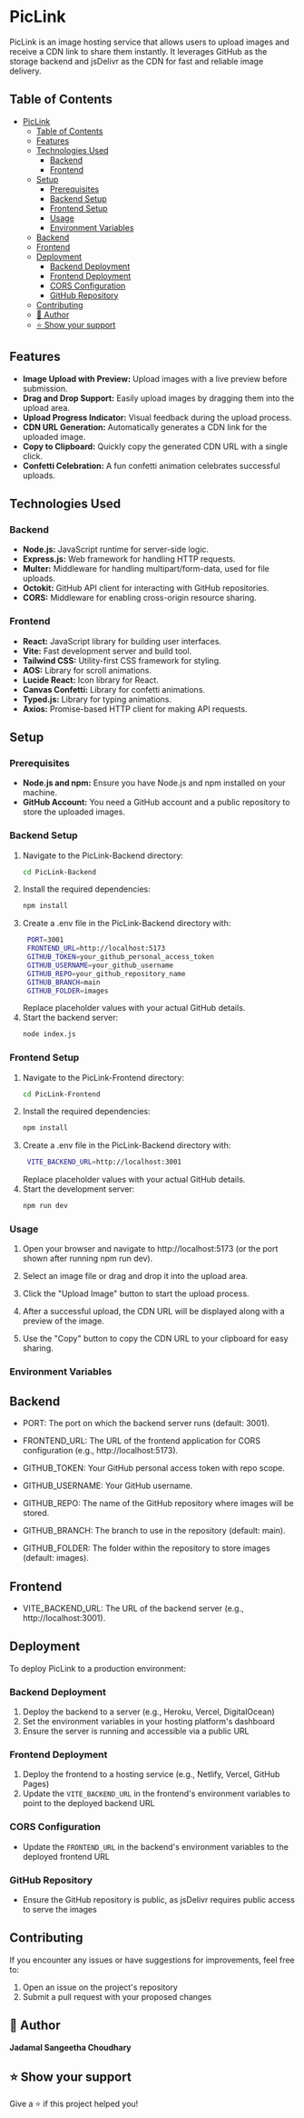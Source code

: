 # PicLink

PicLink is an image hosting service that allows users to upload images and receive a CDN link to share them instantly. It leverages GitHub as the storage backend and jsDelivr as the CDN for fast and reliable image delivery.

## Table of Contents
- [PicLink](#piclink)
  - [Table of Contents](#table-of-contents)
  - [Features](#features)
  - [Technologies Used](#technologies-used)
    - [Backend](#backend)
    - [Frontend](#frontend)
  - [Setup](#setup)
    - [Prerequisites](#prerequisites)
    - [Backend Setup](#backend-setup)
    - [Frontend Setup](#frontend-setup)
    - [Usage](#usage)
    - [Environment Variables](#environment-variables)
  - [Backend](#backend-1)
  - [Frontend](#frontend-1)
  - [Deployment](#deployment)
    - [Backend Deployment](#backend-deployment)
    - [Frontend Deployment](#frontend-deployment)
    - [CORS Configuration](#cors-configuration)
    - [GitHub Repository](#github-repository)
  - [Contributing](#contributing)
  - [👤 Author](#-author)
  - [⭐ Show your support](#-show-your-support)

## Features
- **Image Upload with Preview:** Upload images with a live preview before submission.
- **Drag and Drop Support:** Easily upload images by dragging them into the upload area.
- **Upload Progress Indicator:** Visual feedback during the upload process.
- **CDN URL Generation:** Automatically generates a CDN link for the uploaded image.
- **Copy to Clipboard:** Quickly copy the generated CDN URL with a single click.
- **Confetti Celebration:** A fun confetti animation celebrates successful uploads.

## Technologies Used
### Backend
- **Node.js:** JavaScript runtime for server-side logic.
- **Express.js:** Web framework for handling HTTP requests.
- **Multer:** Middleware for handling multipart/form-data, used for file uploads.
- **Octokit:** GitHub API client for interacting with GitHub repositories.
- **CORS:** Middleware for enabling cross-origin resource sharing.

### Frontend
- **React:** JavaScript library for building user interfaces.
- **Vite:** Fast development server and build tool.
- **Tailwind CSS:** Utility-first CSS framework for styling.
- **AOS:** Library for scroll animations.
- **Lucide React:** Icon library for React.
- **Canvas Confetti:** Library for confetti animations.
- **Typed.js:** Library for typing animations.
- **Axios:** Promise-based HTTP client for making API requests.

## Setup
### Prerequisites
- **Node.js and npm:** Ensure you have Node.js and npm installed on your machine.
- **GitHub Account:** You need a GitHub account and a public repository to store the uploaded images.

### Backend Setup

1. Navigate to the PicLink-Backend directory:
   ```bash
   cd PicLink-Backend
   ```
2. Install the required dependencies:
   ```bash
   npm install
   ```
3. Create a .env file in the PicLink-Backend directory with:
   ```bash
    PORT=3001
    FRONTEND_URL=http://localhost:5173
    GITHUB_TOKEN=your_github_personal_access_token
    GITHUB_USERNAME=your_github_username
    GITHUB_REPO=your_github_repository_name
    GITHUB_BRANCH=main
    GITHUB_FOLDER=images
   ```
   Replace placeholder values with your actual GitHub details.
4. Start the backend server:
   ```bash
   node index.js
   ```

### Frontend Setup
1. Navigate to the PicLink-Frontend directory:
   ```bash
   cd PicLink-Frontend
   ```
2. Install the required dependencies:
   ```bash
   npm install
   ```
3. Create a .env file in the PicLink-Backend directory with:
   ```bash
    VITE_BACKEND_URL=http://localhost:3001
   ```
   Replace placeholder values with your actual GitHub details.
4. Start the development server:
   ```bash
   npm run dev
   ```

### Usage
1.  Open your browser and navigate to http://localhost:5173 (or the port shown after running npm run dev).

2.  Select an image file or drag and drop it into the upload area.

3.  Click the "Upload Image" button to start the upload process.

4.  After a successful upload, the CDN URL will be displayed along with a preview of the image.

5.  Use the "Copy" button to copy the CDN URL to your clipboard for easy sharing.

### Environment Variables
## Backend

- PORT: The port on which the backend server runs (default: 3001).

-   FRONTEND_URL: The URL of the frontend application for CORS configuration (e.g., http://localhost:5173).

-    GITHUB_TOKEN: Your GitHub personal access token with repo scope.

-   GITHUB_USERNAME: Your GitHub username.

-    GITHUB_REPO: The name of the GitHub repository where images will be stored.

-    GITHUB_BRANCH: The branch to use in the repository (default: main).

-   GITHUB_FOLDER: The folder within the repository to store images (default: images).
## Frontend

-    VITE_BACKEND_URL: The URL of the backend server (e.g., http://localhost:3001).

## Deployment
To deploy PicLink to a production environment:

### Backend Deployment
1. Deploy the backend to a server (e.g., Heroku, Vercel, DigitalOcean)
2. Set the environment variables in your hosting platform's dashboard
3. Ensure the server is running and accessible via a public URL

### Frontend Deployment
1. Deploy the frontend to a hosting service (e.g., Netlify, Vercel, GitHub Pages)
2. Update the `VITE_BACKEND_URL` in the frontend's environment variables to point to the deployed backend URL

### CORS Configuration
- Update the `FRONTEND_URL` in the backend's environment variables to the deployed frontend URL

### GitHub Repository
- Ensure the GitHub repository is public, as jsDelivr requires public access to serve the images

## Contributing
If you encounter any issues or have suggestions for improvements, feel free to:
1. Open an issue on the project's repository
2. Submit a pull request with your proposed changes

## 👤 Author
**Jadamal Sangeetha Choudhary**

## ⭐ Show your support
Give a ⭐️ if this project helped you!

